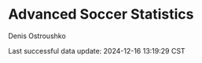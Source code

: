 # Advanced Soccer Statistics
Denis Ostroushko

<!-- gfm -->

Last successful data update: 2024-12-16 13:19:29 CST
